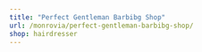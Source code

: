 ```yaml
---
title: "Perfect Gentleman Barbibg Shop"
url: /monrovia/perfect-gentleman-barbibg-shop/
shop: hairdresser
---
```


